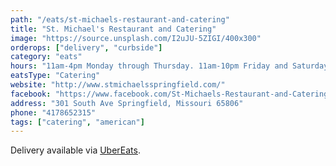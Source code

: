 ```yaml
---
path: "/eats/st-michaels-restaurant-and-catering"
title: "St. Michael's Restaurant and Catering"
image: "https://source.unsplash.com/I2uJU-5ZIGI/400x300"
orderops: ["delivery", "curbside"]
category: "eats"
hours: "11am-4pm Monday through Thursday. 11am-10pm Friday and Saturday"
eatsType: "Catering"
website: "http://www.stmichaelsspringfield.com/"
facebook: "https://www.facebook.com/St-Michaels-Restaurant-and-Catering-114730261955718"
address: "301 South Ave Springfield, Missouri 65806"
phone: "4178652315"
tags: ["catering", "american"]
---
```


Delivery available via [UberEats](https://www.ubereats.com/springfield-mo/food-delivery/st-michaels-restaurant-and-catering/yWf_NBL3QSGCdPXswkBYIQ).
